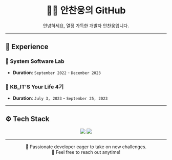 <h1 align="center">👨‍💻 안찬웅의 GitHub</h1>
<p align="center">안녕하세요, 열정 가득한 개발자 안찬웅입니다.</p>

---

## 📜 Experience

### 🚀 System Software Lab
- **Duration**: `September 2022` - `December 2023`

### 🌟 KB_IT'S Your Life 4기
- **Duration**: `July 3, 2023` - `September 25, 2023`

---

## ⚙️ Tech Stack
<p align="center">
  <img src="https://img.shields.io/badge/SpringBoot-6DB33F?style=for-the-badge&logo=spring-boot&logoColor=white"/>
  <img src="https://img.shields.io/badge/Oracle-F80000?style=for-the-badge&logo=oracle&logoColor=white"/>
</p>

---

<p align="center">
  💼 Passionate developer eager to take on new challenges. <br>
  💌 Feel free to reach out anytime!
</p>
